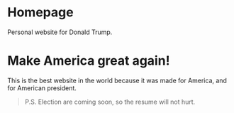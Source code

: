 # Homepage
Personal website for Donald Trump. 

# Make America great again!
This is the best website in the world because it was made for America, and for American president.

>P.S. Election are coming soon, so the resume will not hurt.
